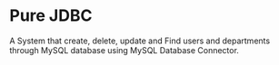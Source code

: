# Pure JDBC

A System that create, delete, update and Find users and departments through MySQL database using MySQL Database Connector.
